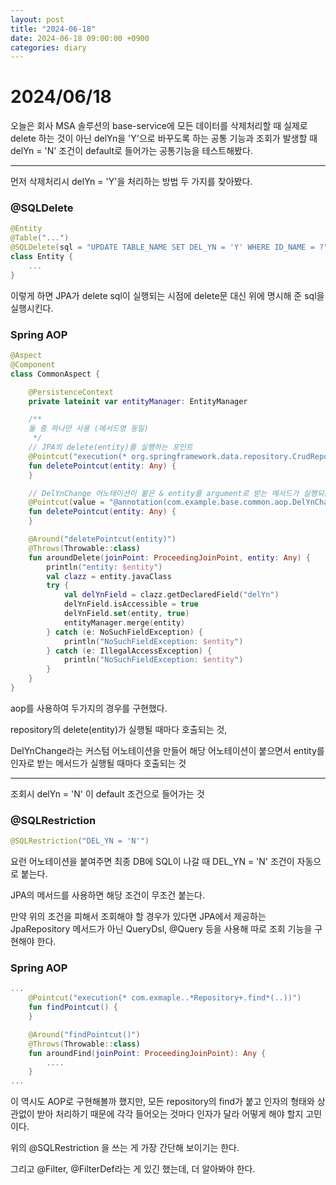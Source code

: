 ```yaml
---
layout: post
title: "2024-06-18"
date: 2024-06-18 09:00:00 +0900
categories: diary
---
```


# 2024/06/18
오늘은 회사 MSA 솔루션의 base-service에 모든 데이터를 삭제처리할 때 실제로 delete 하는 것이 아닌 delYn을 'Y'으로 바꾸도록 하는 공통 기능과 조회가 발생할 때 delYn = 'N' 조건이 default로 들어가는 공통기능을 테스트해봤다.

<hr>

먼저 삭제처리시 delYn = 'Y'을 처리하는 방법 두 가지를 찾아봤다.
### @SQLDelete
```kotlin
@Entity
@Table("...")
@SQLDelete(sql = "UPDATE TABLE_NAME SET DEL_YN = 'Y' WHERE ID_NAME = ?")
class Entity {
    ...
}
```
이렇게 하면 JPA가 delete sql이 실행되는 시점에 delete문 대신 위에 명시해 준 sql을 실행시킨다.

### Spring AOP
```kotlin
@Aspect
@Component
class CommonAspect {

    @PersistenceContext
    private lateinit var entityManager: EntityManager

    /**
    둘 중 하나만 사용 (메서드명 동일)
     */
    // JPA의 delete(entity)를 실행하는 포인트
    @Pointcut("execution(* org.springframework.data.repository.CrudRepository+.delete(..)) && args(entity)")
    fun deletePointcut(entity: Any) {
    }

    // DelYnChange 어노테이션이 붙은 & entity를 argument로 받는 메서드가 실행되는 포인트
    @Pointcut(value = "@annotation(com.example.base.common.aop.DelYnChange) && args(entity)")
    fun deletePointcut(entity: Any) {
    }

    @Around("deletePointcut(entity)")
    @Throws(Throwable::class)
    fun aroundDelete(joinPoint: ProceedingJoinPoint, entity: Any) {
        println("entity: $entity")
        val clazz = entity.javaClass
        try {
            val delYnField = clazz.getDeclaredField("delYn")
            delYnField.isAccessible = true
            delYnField.set(entity, true)
            entityManager.merge(entity)
        } catch (e: NoSuchFieldException) {
            println("NoSuchFieldException: $entity")
        } catch (e: IllegalAccessException) {
            println("NoSuchFieldException: $entity")
        }
    }
}
```
aop를 사용하여 두가지의 경우를 구현했다.

repository의 delete(entity)가 실행될 때마다 호출되는 것,

DelYnChange라는 커스텀 어노테이션을 만들어 해당 어노테이션이 붙으면서 entity를 인자로 받는 메서드가 실행될 때마다 호출되는 것

<hr>

조회시 delYn = 'N' 이 default 조건으로 들어가는 것

### @SQLRestriction
```kotlin
@SQLRestriction("DEL_YN = 'N'")
```
요런 어노테이션을 붙여주면 최종 DB에 SQL이 나갈 때 DEL_YN = 'N' 조건이 자동으로 붙는다.

JPA의 메서드를 사용하면 해당 조건이 무조건 붙는다.

만약 위의 조건을 피해서 조회해야 할 경우가 있다면 JPA에서 제공하는 JpaRepository 메서드가 아닌 QueryDsl, @Query 등을 사용해 따로 조회 기능을 구현해야 한다.

### Spring AOP
```kotlin
...
    @Pointcut("execution(* com.exmaple..*Repository+.find*(..))")
    fun findPointcut() {
    }

    @Around("findPointcut()")
    @Throws(Throwable::class)
    fun aroundFind(joinPoint: ProceedingJoinPoint): Any {
        ....
    }
...
```
이 역시도 AOP로 구현해볼까 했지만, 모든 repository의 find가 붙고 인자의 형태와 상관없이 받아 처리하기 때문에 각각 들어오는 것마다 인자가 달라 어떻게 해야 할지 고민이다.

위의 @SQLRestriction 을 쓰는 게 가장 간단해 보이기는 한다.

그리고 @Filter, @FilterDef라는 게 있긴 했는데, 더 알아봐야 한다.
